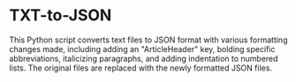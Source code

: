 # TXT-to-JSON
This Python script converts text files to JSON format with various formatting changes made, including adding an "ArticleHeader" key, bolding specific abbreviations, italicizing paragraphs, and adding indentation to numbered lists. The original files are replaced with the newly formatted JSON files.
